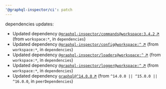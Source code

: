 ```yaml
---
'@graphql-inspector/ci': patch
---
```

dependencies updates:
  - Updated dependency [`@graphql-inspector/commands@workspace:3.4.2`
    ↗︎](https://www.npmjs.com/package/@graphql-inspector/commands/v/3.4.2) (from `workspace:*`, in
    `dependencies`)
  - Updated dependency [`@graphql-inspector/config@workspace:^`
    ↗︎](https://www.npmjs.com/package/@graphql-inspector/config/v/workspace:^) (from `workspace:*`,
    in `dependencies`)
  - Updated dependency [`@graphql-inspector/loaders@workspace:^`
    ↗︎](https://www.npmjs.com/package/@graphql-inspector/loaders/v/workspace:^) (from `workspace:*`,
    in `dependencies`)
  - Updated dependency [`@graphql-inspector/logger@workspace:^`
    ↗︎](https://www.npmjs.com/package/@graphql-inspector/logger/v/workspace:^) (from `workspace:*`,
    in `dependencies`)
  - Updated dependency [`graphql@^14.0.0` ↗︎](https://www.npmjs.com/package/graphql/v/14.0.0) (from
    `^14.0.0 || ^15.0.0 || ^16.0.0`, in `peerDependencies`)

